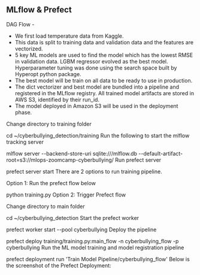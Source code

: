 ## MLflow & Prefect

DAG Flow -

- We first load temperature data from Kaggle.
- This data is split to training data and validation data and the features are vectorized.
- 5 key ML models are used to find the model which has the lowest RMSE in validation data. LGBM regressor evolved as the best model. Hyperparameter tuning was
done using the search space built by Hyperopt python package.
- The best model will be train on all data to be ready to use in production.
- The dict vectorizer and best model are bundled into a pipeline and registered in the MLflow registry. All trained model artifacts are stored in AWS S3, identified by their run_id.
- The model deployed in Amazon S3 will be used in the deployment phase.

Change directory to training folder

cd ~/cyberbullying_detection/training
Run the following to start the mlflow tracking server

mlflow server --backend-store-uri sqlite:///mlflow.db --default-artifact-root=s3://mlops-zoomcamp-cyberbullying/
Run prefect server

prefect server start
There are 2 options to run training pipeline.

Option 1: Run the prefect flow below

python training.py
Option 2: Trigger Prefect flow

Change directory to main folder

cd ~/cyberbullying_detection
Start the prefect worker

prefect worker start --pool cyberbullying
Deploy the pipeline

prefect deploy training/training.py:main_flow -n cyberbullying_flow -p cyberbullying
Run the ML model training and model registration pipeline

prefect deployment run 'Train Model Pipeline/cyberbullying_flow'
Below is the screenshot of the Prefect Deployment:


